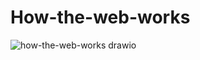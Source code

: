 # How-the-web-works

![how-the-web-works drawio](https://github.com/user-attachments/assets/a226a653-7c9a-4a5e-ac48-00928b5c6e28)
